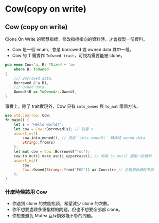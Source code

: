 # Cow(copy on write)



## Cow (copy on write)

Clone On Write 的智慧指標，修改指標指向的資料時，才會複製一份資料。

* Cow 是一個 enum，會是 borrowed 或 owned data 其中一種。&#x20;
* Cow 的 T 需實作 `ToOwned trait`，可視為需要能被 clone。

```rust
pub enum Cow<'a, B: ?Sized + 'a>
    where B: ToOwned
{
    /// Borrowed data.
    Borrowed &'a B), 
    /// Owned data.
    Owned(<B as ToOwned>::Owned),
}
```

事實上，除了 trait實現外，Cow 只有 `into_owned` 與 `to_mut` 兩個方法。

```rust
use std::borrow::Cow;
fn main() {
    let s = "Hello world!";
    let cow = Cow::Borrowed(s); // 引用 s
    assert_eq!(
        cow.into_owned(), // 透過 `into_owned()` 轉換成 owned data
        String::from(s)
    );
    let mut cow = Cow::Borrowed("foo");
    cow.to_mut().make_ascii_uppercase(); // 利用 to_mut() 複製一份資料
    assert_eq!(
        cow,
        Cow::Owned(String::from("FOO")) as Cow<str> // 已與原始資料不同
    );
}
```

### 什麼時候該用 Cow

* 你遇到 clone 的效能瓶頸，希望減少 clone 的次數。
* 你不想要處理多重指標的問題，但也不想要全部都 clone。
* 你想要避免 Mutex 互斥鎖效能不彰的問題。
